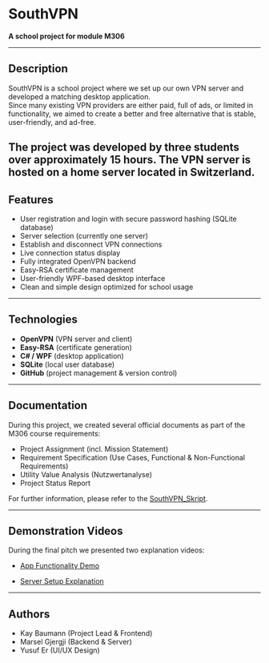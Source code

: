 # SouthVPN

**A school project for module M306**

---

## Description

SouthVPN is a school project where we set up our own VPN server and developed a matching desktop application.  
Since many existing VPN providers are either paid, full of ads, or limited in functionality, we aimed to create a better and free alternative that is stable, user-friendly, and ad-free.

The project was developed by three students over approximately 15 hours. The VPN server is hosted on a home server located in Switzerland.
---

## Features

- User registration and login with secure password hashing (SQLite database)
- Server selection (currently one server)
- Establish and disconnect VPN connections
- Live connection status display
- Fully integrated OpenVPN backend
- Easy-RSA certificate management
- User-friendly WPF-based desktop interface
- Clean and simple design optimized for school usage

---

## Technologies

- **OpenVPN** (VPN server and client)
- **Easy-RSA** (certificate generation)
- **C# / WPF** (desktop application)
- **SQLite** (local user database)
- **GitHub** (project management & version control)

---

## Documentation

During this project, we created several official documents as part of the M306 course requirements:

- Project Assignment (incl. Mission Statement)
- Requirement Specification (Use Cases, Functional & Non-Functional Requirements)
- Utility Value Analysis (Nutzwertanalyse)
- Project Status Report

For further information, please refer to the [SouthVPN_Skript](Documents/SouthVPN_Skript.docx).

---

## Demonstration Videos

During the final pitch we presented two explanation videos:

- [App Functionality Demo](https://youtu.be/BT-egczU2Og)

- [Server Setup Explanation](INSERT_SERVER_SETUP_LINK_HERE)

---

## Authors

- Kay Baumann (Project Lead & Frontend)
- Marsel Gjergji (Backend & Server)
- Yusuf Er (UI/UX Design)
